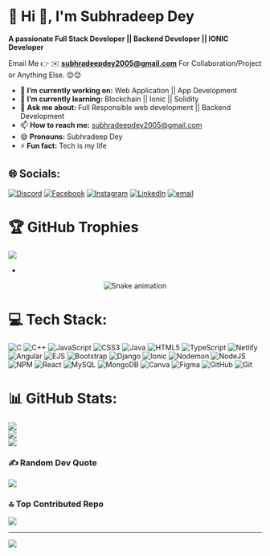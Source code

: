 # 💫 Hi 👋, I'm Subhradeep Dey
**A passionate Full Stack Developer || Backend Developer || IONIC Developer**

Email Me 👉 ✉️ **subhradeepdey2005@gmail.com** For Collaboration/Project or Anything Else. 😊😊

- 🔭 **I’m currently working on:** Web Application || App Development 
- 🌱 **I’m currently learning:** Blockchain || Ionic || Solidity
- 💬 **Ask me about:** Full Responsible web development || Backend Development
- 📫 **How to reach me:** subhradeepdey2005@gmail.com
- 😄 **Pronouns:** Subhradeep Dey
- ⚡ **Fun fact:** Tech is my life




## 🌐 Socials:
[![Discord](https://img.shields.io/badge/Discord-%237289DA.svg?logo=discord&logoColor=white)](https://discord.gg/https://discord.gg/BrWDcpBe) [![Facebook](https://img.shields.io/badge/Facebook-%231877F2.svg?logo=Facebook&logoColor=white)](https://facebook.com/profile.php?id=100092455250085) [![Instagram](https://img.shields.io/badge/Instagram-%23E4405F.svg?logo=Instagram&logoColor=white)](https://instagram.com/subhradeep3688) [![LinkedIn](https://img.shields.io/badge/LinkedIn-%230077B5.svg?logo=linkedin&logoColor=white)](https://linkedin.com/in/subhradeep-dey-358173318) [![email](https://img.shields.io/badge/Email-D14836?logo=gmail&logoColor=white)](mailto:subhradeepdey2005@gmail.com) 


# 🏆 GitHub Trophies
![](https://github-profile-trophy.vercel.app/?username=Subhradeep-05&theme=radical&no-frame=false&no-bg=false&margin-w=4)
- <!-- Snake Game Repo View -->

<div align="center">
  <img src="https://profile-readme-generator.com/assets/snake.svg" alt="Snake animation" />
</div>

# 💻 Tech Stack:
![C](https://img.shields.io/badge/c-%2300599C.svg?style=for-the-badge&logo=c&logoColor=white) ![C++](https://img.shields.io/badge/c++-%2300599C.svg?style=for-the-badge&logo=c%2B%2B&logoColor=white) ![JavaScript](https://img.shields.io/badge/javascript-%23323330.svg?style=for-the-badge&logo=javascript&logoColor=%23F7DF1E) ![CSS3](https://img.shields.io/badge/css3-%231572B6.svg?style=for-the-badge&logo=css3&logoColor=white) ![Java](https://img.shields.io/badge/java-%23ED8B00.svg?style=for-the-badge&logo=openjdk&logoColor=white) ![HTML5](https://img.shields.io/badge/html5-%23E34F26.svg?style=for-the-badge&logo=html5&logoColor=white) ![TypeScript](https://img.shields.io/badge/typescript-%23007ACC.svg?style=for-the-badge&logo=typescript&logoColor=white) ![Netlify](https://img.shields.io/badge/netlify-%23000000.svg?style=for-the-badge&logo=netlify&logoColor=#00C7B7) ![Angular](https://img.shields.io/badge/angular-%23DD0031.svg?style=for-the-badge&logo=angular&logoColor=white) ![EJS](https://img.shields.io/badge/ejs-%23B4CA65.svg?style=for-the-badge&logo=ejs&logoColor=black) ![Bootstrap](https://img.shields.io/badge/bootstrap-%238511FA.svg?style=for-the-badge&logo=bootstrap&logoColor=white) ![Django](https://img.shields.io/badge/django-%23092E20.svg?style=for-the-badge&logo=django&logoColor=white) ![Ionic](https://img.shields.io/badge/Ionic-%233880FF.svg?style=for-the-badge&logo=Ionic&logoColor=white) ![Nodemon](https://img.shields.io/badge/NODEMON-%23323330.svg?style=for-the-badge&logo=nodemon&logoColor=%BBDEAD) ![NodeJS](https://img.shields.io/badge/node.js-6DA55F?style=for-the-badge&logo=node.js&logoColor=white) ![NPM](https://img.shields.io/badge/NPM-%23CB3837.svg?style=for-the-badge&logo=npm&logoColor=white) ![React](https://img.shields.io/badge/react-%2320232a.svg?style=for-the-badge&logo=react&logoColor=%2361DAFB) ![MySQL](https://img.shields.io/badge/mysql-4479A1.svg?style=for-the-badge&logo=mysql&logoColor=white) ![MongoDB](https://img.shields.io/badge/MongoDB-%234ea94b.svg?style=for-the-badge&logo=mongodb&logoColor=white) ![Canva](https://img.shields.io/badge/Canva-%2300C4CC.svg?style=for-the-badge&logo=Canva&logoColor=white) ![Figma](https://img.shields.io/badge/figma-%23F24E1E.svg?style=for-the-badge&logo=figma&logoColor=white) ![GitHub](https://img.shields.io/badge/github-%23121011.svg?style=for-the-badge&logo=github&logoColor=white) ![Git](https://img.shields.io/badge/git-%23F05033.svg?style=for-the-badge&logo=git&logoColor=white)
# 📊 GitHub Stats:
![](https://github-readme-stats.vercel.app/api?username=Subhradeep-05&theme=vision-friendly-dark&hide_border=false&include_all_commits=true&count_private=false)<br/>
![](https://nirzak-streak-stats.vercel.app/?user=Subhradeep-05&theme=vision-friendly-dark&hide_border=false)<br/>
![](https://github-readme-stats.vercel.app/api/top-langs/?username=Subhradeep-05&theme=vision-friendly-dark&hide_border=false&include_all_commits=true&count_private=false&layout=compact)



### ✍️ Random Dev Quote
![](https://quotes-github-readme.vercel.app/api?type=horizontal&theme=radical)

### 🔝 Top Contributed Repo
![](https://github-contributor-stats.vercel.app/api?username=Subhradeep-05&limit=5&theme=dark&combine_all_yearly_contributions=true)

---
[![](https://visitcount.itsvg.in/api?id=Subhradeep-05&icon=0&color=0)](https://visitcount.itsvg.in)

<!-- Proudly created with GPRM ( https://gprm.itsvg.in ) -->
